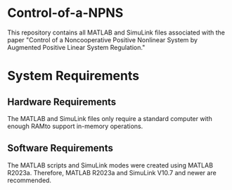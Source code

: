 # Control-of-a-NPNS
This repository contains all MATLAB and SimuLink files associated with the paper "Control of a Noncooperative Positive Nonlinear System by Augmented Positive Linear System Regulation."

# System Requirements
## Hardware Requirements
The MATLAB and SimuLink files only require a standard computer with enough RAMto support in-memory operations.

## Software Requirements
The MATLAB scripts and SimuLink modes were created using MATLAB R2023a. Therefore, MATLAB R2023a and SimuLink V10.7 and newer are recommended.
